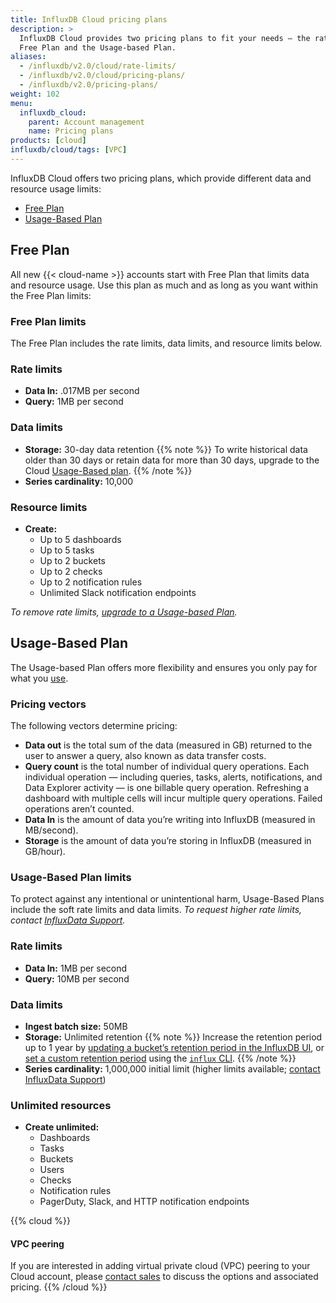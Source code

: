 ```yaml
---
title: InfluxDB Cloud pricing plans
description: >
  InfluxDB Cloud provides two pricing plans to fit your needs – the rate-limited
  Free Plan and the Usage-based Plan.
aliases:
  - /influxdb/v2.0/cloud/rate-limits/
  - /influxdb/v2.0/cloud/pricing-plans/
  - /influxdb/v2.0/pricing-plans/
weight: 102
menu:
  influxdb_cloud:
    parent: Account management
    name: Pricing plans
products: [cloud]
influxdb/cloud/tags: [VPC]
---
```


InfluxDB Cloud offers two pricing plans, which provide different data and resource usage limits:

- [Free Plan](#free-plan)
- [Usage-Based Plan](#usage-based-plan)

<!--To estimate your projected usage costs, use the [InfluxDB Cloud pricing calculator](/influxdb/cloud/account-management/pricing-calculator/). -->

## Free Plan

All new {{< cloud-name >}} accounts start with Free Plan that limits data and resource usage.
Use this plan as much and as long as you want within the Free Plan limits:

### Free Plan limits

The Free Plan includes the rate limits, data limits, and resource limits below.

### Rate limits

- **Data In:** .017MB per second
- **Query:** 1MB per second

### Data limits

- **Storage:** 30-day data retention
{{% note %}}
To write historical data older than 30 days or retain data for more than 30 days, upgrade to the Cloud [Usage-Based plan](/influxdb/cloud/account-management/pricing-plans/#usage-based-plan).
{{% /note %}}
- **Series cardinality:** 10,000

### Resource limits

- **Create:**
  - Up to 5 dashboards
  - Up to 5 tasks
  - Up to 2 buckets
  - Up to 2 checks
  - Up to 2 notification rules
  - Unlimited Slack notification endpoints

_To remove rate limits, [upgrade to a Usage-based Plan](/influxdb/cloud/account-management/billing/#upgrade-to-usage-based-plan)._

## Usage-Based Plan

The Usage-based Plan offers more flexibility and ensures you only pay for what you [use](/influxdb/cloud/account-management/data-usage/).

### Pricing vectors

The following vectors determine pricing:

- **Data out** is the total sum of the data (measured in GB) returned to the user to answer a query, also known as data transfer costs.
- **Query count** is the total number of individual query operations. Each individual operation — including queries, tasks, alerts, notifications, and Data Explorer activity — is one billable query operation. Refreshing a dashboard with multiple cells will incur multiple query operations. Failed operations aren’t counted.
- **Data In** is the amount of data you’re writing into InfluxDB (measured in MB/second).
- **Storage** is the amount of data you’re storing in InfluxDB (measured in GB/hour).

### Usage-Based Plan limits

To protect against any intentional or unintentional harm, Usage-Based Plans include the soft rate limits and data limits.
_To request higher rate limits, contact [InfluxData Support](mailto:support@influxdata.com)._

### Rate limits

- **Data In:** 1MB per second
- **Query:** 10MB per second

### Data limits

- **Ingest batch size:** 50MB
- **Storage:** Unlimited retention
{{% note %}}
Increase the retention period up to 1 year by [updating a bucket’s retention period in the InfluxDB UI](/influxdb/cloud/organizations/buckets/update-bucket/#update-a-buckets-retention-period-in-the-influxdb-ui), or [set a custom retention period](/influxdb/cloud/organizations/buckets/update-bucket/#update-a-buckets-retention-period) using the [`influx` CLI](influxdb/cloud/reference/cli/influx/).
{{% /note %}}
- **Series cardinality:** 1,000,000 initial limit (higher limits available; [contact InfluxData Support](mailto:support@influxdata.com))

### Unlimited resources

- **Create unlimited:**
  - Dashboards
  - Tasks
  - Buckets
  - Users
  - Checks
  - Notification rules
  - PagerDuty, Slack, and HTTP notification endpoints

{{% cloud %}}
#### VPC peering

If you are interested in adding virtual private cloud (VPC) peering to your Cloud account, please [contact sales](https://www.influxdata.com/contact-sales/) to discuss the options and associated pricing.
{{% /cloud %}}

